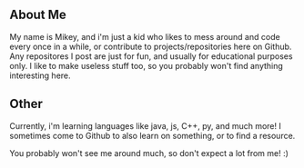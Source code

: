 ## About Me
My name is Mikey, and i'm just a kid who likes to mess around and code every once in a while, or contribute to projects/repositories here on Github. Any repositores I post are just for fun, and usually for educational purposes only. I like to make useless stuff too, so you probably won't find anything interesting here.

## Other
Currently, i'm learning languages like java, js, C++, py, and much more! I sometimes come to Github to also learn on something, or to find a resource.

You probably won't see me around much, so don't expect a lot from me! :)
